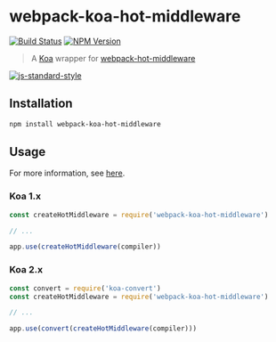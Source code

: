 # webpack-koa-hot-middleware

[![Build Status](https://travis-ci.org/clebert/webpack-koa-hot-middleware.svg?branch=master)](https://travis-ci.org/clebert/webpack-koa-hot-middleware)
[![NPM Version](https://badge.fury.io/js/webpack-koa-hot-middleware.svg)](https://badge.fury.io/js/webpack-koa-hot-middleware)

> A [Koa](http://koajs.com/) wrapper for [webpack-hot-middleware](https://github.com/glenjamin/webpack-hot-middleware)

[![js-standard-style](https://cdn.rawgit.com/feross/standard/master/badge.svg)](https://github.com/feross/standard)

## Installation

```sh
npm install webpack-koa-hot-middleware
```

## Usage

For more information, see [here](https://github.com/glenjamin/webpack-hot-middleware/blob/master/README.md).

### Koa 1.x

```js
const createHotMiddleware = require('webpack-koa-hot-middleware')

// ...

app.use(createHotMiddleware(compiler))
```

### Koa 2.x

```js
const convert = require('koa-convert')
const createHotMiddleware = require('webpack-koa-hot-middleware')

// ...

app.use(convert(createHotMiddleware(compiler)))
```
